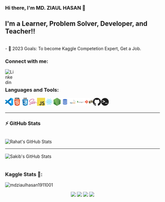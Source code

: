 ### Hi there, I'm MD. ZIAUL HASAN 👋

## I'm a Learner, Problem Solver, Developer, and Teacher!!
<br />
- 🥅 2023 Goals: To become Kaggle Competetion Expert, Get a Job.

### Connect with me:

<a href="https://www.linkedin.com/in/hasan00/">
    <img align="left"  width="32px" src="https://github.com/dmhendricks/signature-social-icons/blob/master/icons/round-flat-filled/35px/linkedin.png" alt="Linkedin"/>
</a>
<br />
<br />


### Languages and Tools:

<img align="left" alt="Visual Studio Code" width="26px" src="https://raw.githubusercontent.com/github/explore/80688e429a7d4ef2fca1e82350fe8e3517d3494d/topics/visual-studio-code/visual-studio-code.png" />
<img align="left" alt="HTML5" width="26px" src="https://raw.githubusercontent.com/github/explore/80688e429a7d4ef2fca1e82350fe8e3517d3494d/topics/html/html.png" />
<img align="left" alt="CSS3" width="26px" src="https://raw.githubusercontent.com/github/explore/80688e429a7d4ef2fca1e82350fe8e3517d3494d/topics/css/css.png" />
<img align="left" alt="Sass" width="26px" src="https://raw.githubusercontent.com/github/explore/80688e429a7d4ef2fca1e82350fe8e3517d3494d/topics/sass/sass.png" />
<img align="left" alt="JavaScript" width="26px" src="https://raw.githubusercontent.com/github/explore/80688e429a7d4ef2fca1e82350fe8e3517d3494d/topics/javascript/javascript.png" />
<img align="left" alt="React" width="26px" src="https://raw.githubusercontent.com/github/explore/80688e429a7d4ef2fca1e82350fe8e3517d3494d/topics/react/react.png" />
<img align="left" alt="Node.js" width="26px" src="https://raw.githubusercontent.com/github/explore/80688e429a7d4ef2fca1e82350fe8e3517d3494d/topics/nodejs/nodejs.png" />
<img align="left" alt="SQL" width="26px" src="https://raw.githubusercontent.com/github/explore/80688e429a7d4ef2fca1e82350fe8e3517d3494d/topics/sql/sql.png" />
<img align="left" alt="MySQL" width="26px" src="https://raw.githubusercontent.com/github/explore/80688e429a7d4ef2fca1e82350fe8e3517d3494d/topics/mysql/mysql.png" />
<img align="left" alt="MongoDB" width="26px" src="https://raw.githubusercontent.com/github/explore/80688e429a7d4ef2fca1e82350fe8e3517d3494d/topics/mongodb/mongodb.png" />
<img align="left" alt="Git" width="26px" src="https://raw.githubusercontent.com/github/explore/80688e429a7d4ef2fca1e82350fe8e3517d3494d/topics/git/git.png" />
<img align="left" alt="GitHub" width="26px" src="https://raw.githubusercontent.com/github/explore/78df643247d429f6cc873026c0622819ad797942/topics/github/github.png" />
<img align="left" alt="Terminal" width="26px" src="https://raw.githubusercontent.com/github/explore/80688e429a7d4ef2fca1e82350fe8e3517d3494d/topics/terminal/terminal.png" />

<br />
<br />

---
  ### :zap: GitHub Stats
  <br/>
  <img align="center" alt="Rahat's GitHub Stats" src="https://github-readme-stats.vercel.app/api?username=HASAN1911001&show_icons=true&theme=tokyonight" />
<br />

---
  
  <img align="center"  alt="Sakib's GitHub Stats" src="https://github-readme-stats.vercel.app/api/top-langs/?username=HASAN1911001&show_icons=true" />
  
<br />
<br />
  
  ### Kaggle Stats 📐: 
![mdziaulhasan1911001](https://road-to-kaggle-grandmaster.vercel.app/api/simple/mdziaulhasan1911001)
<p align="center">
  <img src="https://road-to-kaggle-grandmaster.vercel.app/api/badges/mdziaulhasan1911001/competition/light" />
  <img src="https://road-to-kaggle-grandmaster.vercel.app/api/badges/mdziaulhasan1911001/dataset/light" />
  <img src="https://road-to-kaggle-grandmaster.vercel.app/api/badges/mdziaulhasan1911001/notebook/light" />
  <img src="https://road-to-kaggle-grandmaster.vercel.app/api/badges/mdziaulhasan1911001/discussion/light" />
</p>
<br />
<br />
